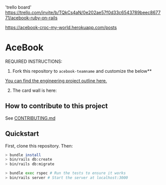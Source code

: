 'trello board'
https://trello.com/invite/b/TQkCs4aN/0e202ae57f0d33c6543789beec867771/acebook-ruby-on-rails


https://acebook-croc-my-world.herokuapp.com/posts


# AceBook

REQUIRED INSTRUCTIONS:

1. Fork this repository to `acebook-teamname` and customize
   the below\*\*

[You can find the engineering project outline here.](https://github.com/makersacademy/course/tree/master/engineering_projects/rails)

2. The card wall is here: <please update>

## How to contribute to this project

See [CONTRIBUTING.md](CONTRIBUTING.md)

## Quickstart

First, clone this repository. Then:

```bash
> bundle install
> bin/rails db:create
> bin/rails db:migrate

> bundle exec rspec # Run the tests to ensure it works
> bin/rails server # Start the server at localhost:3000
```
